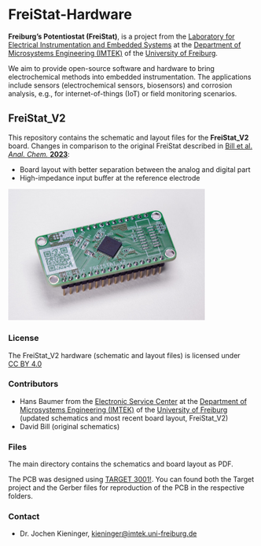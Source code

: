 # FreiStat-Hardware

**Freiburg’s Potentiostat (FreiStat)**, is a project from the [Laboratory for Electrical Instrumentation and Embedded Systems](https://www.imtek.de/professuren/emes) at the [Department of Microsystems Engineering (IMTEK)](https://www.imtek.de) of the [University of Freiburg](https://www.uni-freiburg.de).

We aim to provide open-source software and hardware to bring electrochemical methods into embedded instrumentation. The applications include sensors (electrochemical sensors, biosensors) and corrosion analysis, e.g., for internet-of-things (IoT) or field monitoring scenarios.

## FreiStat_V2
This repository contains the schematic and layout files for the **FreiStat_V2** board. Changes in comparison to the original FreiStat described in [Bill et al. _Anal. Chem._ **2023**](https://doi.org/10.1021/acs.analchem.3c02114):
- Board layout with better separation between the analog and digital part
- High-impedance input buffer at the reference electrode 

<img src="FreiStatV2.jpg" alt="FreiStat V2" width="400"/>


### License
<p xmlns:cc="http://creativecommons.org/ns#" >The FreiStat_V2 hardware (schematic and layout files) is licensed under <a href="https://creativecommons.org/licenses/by/4.0/?ref=chooser-v1" target="_blank" rel="license noopener noreferrer" style="display:inline-block;">CC BY 4.0<img style="height:22px!important;margin-left:3px;vertical-align:text-bottom;" src="https://mirrors.creativecommons.org/presskit/icons/cc.svg?ref=chooser-v1" alt=""><img style="height:22px!important;margin-left:3px;vertical-align:text-bottom;" src="https://mirrors.creativecommons.org/presskit/icons/by.svg?ref=chooser-v1" alt=""></a></p>

### Contributors
- Hans Baumer from the [Electronic Service Center](https://www.imtek.de/services/electronic-service-center/about1?set_language=en) at the [Department of Microsystems Engineering (IMTEK)](https://www.imtek.de) of the [University of Freiburg](https://www.uni-freiburg.de) (updated schematics and most recent board layout, FreiStat_V2)
- David Bill (original schematics)

### Files

The main directory contains the schematics and board layout as PDF.

The PCB was designed using [TARGET 3001!](https://www.ibfriedrich.com/en/index.html). You can found both the Target project and the Gerber files for reproduction of the PCB in the respective folders.


### Contact 
- Dr. Jochen Kieninger, kieninger@imtek.uni-freiburg.de
